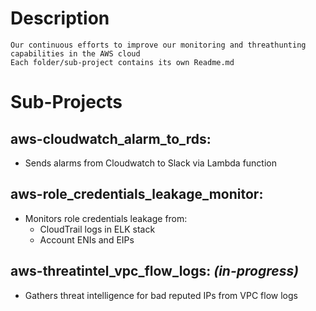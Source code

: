 # Description
	Our continuous efforts to improve our monitoring and threathunting capabilities in the AWS cloud
	Each folder/sub-project contains its own Readme.md

# Sub-Projects
## **aws-cloudwatch_alarm_to_rds**:
- Sends alarms from Cloudwatch to Slack via Lambda function
## **aws-role_credentials_leakage_monitor**:
- Monitors role credentials leakage from:
  - CloudTrail logs in ELK stack
  - Account ENIs and EIPs
## **aws-threatintel_vpc_flow_logs**: *(in-progress)*
- Gathers threat intelligence for bad reputed IPs from VPC flow logs

